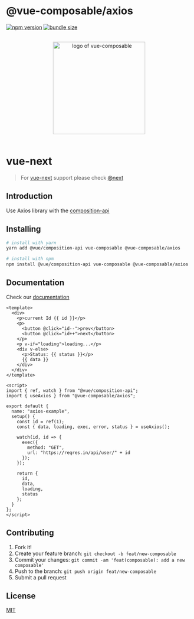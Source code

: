 # @vue-composable/axios

[![npm version](https://badge.fury.io/js/%40vue-composable%2Faxios.svg)](https://badge.fury.io/js/%40vue-composable%2Faxios)
[![bundle size](https://badgen.net/bundlephobia/minzip/@vue-composable/axios)](https://bundlephobia.com/result?p=@vue-composable/axios)

<p align="center">
  <br>
  <img width="250" src="https://pikax.me/vue-composable/assets/logo.svg" alt="logo of vue-composable">
  <br>
  <br>
</p>

# vue-next

> For [vue-next](https://github.com/vuejs/vue-next) support please check [@next](https://www.npmjs.com/package/@vue-composable/axios/v/next)

## Introduction

Use Axios library with the [composition-api](https://github.com/vuejs/composition-api)

## Installing

```bash
# install with yarn
yarn add @vue/composition-api vue-composable @vue-composable/axios

# install with npm
npm install @vue/composition-api vue-composable @vue-composable/axios
```

## Documentation

Check our [documentation](https://pikax.me/vue-composable/composable/external/axios)

```vue
<template>
  <div>
    <p>current Id {{ id }}</p>
    <p>
      <button @click="id--">prev</button>
      <button @click="id++">next</button>
    </p>
    <p v-if="loading">loading...</p>
    <div v-else>
      <p>Status: {{ status }}</p>
      {{ data }}
    </div>
  </div>
</template>

<script>
import { ref, watch } from "@vue/composition-api";
import { useAxios } from "@vue-composable/axios";

export default {
  name: "axios-example",
  setup() {
    const id = ref(1);
    const { data, loading, exec, error, status } = useAxios();

    watch(id, id => {
      exec({
        method: "GET",
        url: "https://reqres.in/api/user/" + id
      });
    });

    return {
      id,
      data,
      loading,
      status
    };
  }
};
</script>
```

## Contributing

1. Fork it!
2. Create your feature branch: `git checkout -b feat/new-composable`
3. Commit your changes: `git commit -am 'feat(composable): add a new composable'`
4. Push to the branch: `git push origin feat/new-composable`
5. Submit a pull request

## License

[MIT](http://opensource.org/licenses/MIT)
